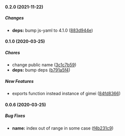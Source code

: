 #### 0.2.0 (2021-11-22)

##### Changes

* **deps:**  bump js-yaml to 4.1.0 ([883d944e](https://github.com/longgt/node-gimei/commit/883d944e4f2399264bbabee51e52efd66e123c0f))

#### 0.1.0 (2020-03-25)

##### Chores

*  change public name ([3c1c7b59](https://github.com/longgt/node-gimei/commit/3c1c7b59ee1591b9432f3e05031c047fb3976089))
* **deps:**  bump deps ([b791a5f4](https://github.com/longgt/node-gimei/commit/b791a5f47417457b8a8dd1e495fb4dc598bf7688))

##### New Features

*  exports function instead instance of gimei ([84fd8366](https://github.com/longgt/node-gimei/commit/84fd83669a68a63cd870bc381971e898e857cdcc))

#### 0.0.6 (2020-03-25)

##### Bug Fixes

* **name:**  index out of range in some case ([f4b231c9](https://github.com/longgt/node-gimei/commit/f4b231c92f4f6c99ae50a78834dc8956914bc58e))

